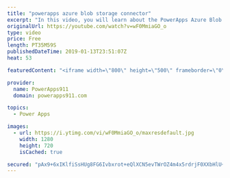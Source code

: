 ```yaml
---
title: "powerapps azure blob storage connector"
excerpt: "In this video, you will learn about the PowerApps Azure Blob Storage connector. We will walk through how to setup an Azure Blob Storage account, how to use Azure Storage Explorer, and finally how to use Azure Blob Storage with PowerApps. If you need to work with files with your PowerApps you need this"
originalUrl: https://youtube.com/watch?v=wF0MmiaGO_o
type: video
price: Free
length: PT35M59S
publishedDateTime: 2019-01-13T23:51:07Z
heat: 53

featuredContent: "<iframe width=\"800\" height=\"500\" frameborder=\"0\" src=\"https://www.youtube.com/embed/wF0MmiaGO_o\" allow=\"accelerometer; autoplay; encrypted-media; gyroscope; picture-in-picture\" allowfullscreen></iframe>"

provider:
  name: PowerApps911
  domain: powerapps911.com

topics:
  - Power Apps

images:
  - url: https://i.ytimg.com/vi/wF0MmiaGO_o/maxresdefault.jpg
    width: 1280
    height: 720
    isCached: true

secured: "pAx9+6xIKlfiSsHUg8FG6Ivbxrot+eQlXCN5evTWrOZ4m4x5rdrjF0XXbHlU++DBrpuE2D1zZrCIZcKsD6MpbXiBTMvxNB8JUkwfGFS4o56+IaxJxdh9ceYB7E2o3WE9uLoV0xg8kXWcCEQF86EdKxgNcc3AteEpHORT54HSIfd1SQsVYKLJm8C7aEvDytLGNcxgolYtwZIR5G4XtW+l/Xc8j4DZDn+MTKt1uWWgf4rdQX4pux5YIA54a4mMpPXdcLmSsyex9UyiyD8KYVfU5Dh4UIqDEmnVZvvgQhnPvevB1+9/ybCTxponc5S+TEdWOsE9fhnyNQYzUkKy42j6guLBPJ6K13hvWQwdOne+PYz6irv8f0IDZcj7Yrq8JVdGq8XXns2JI8BLpL7k2yBVa9Rey7AtRh66tYcEvKvfwPc=;1xYLiFj4Vp1rQZCef31k9g=="
---
```


